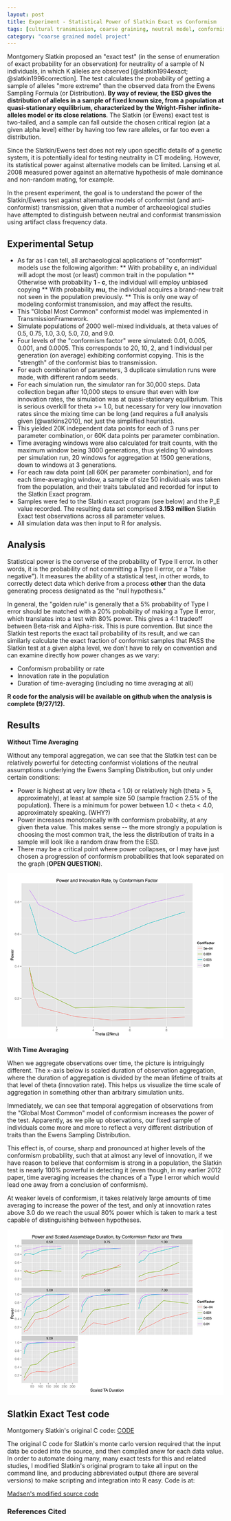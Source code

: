 ```yaml
---
layout: post
title: Experiment - Statistical Power of Slatkin Exact vs Conformism 
tags: [cultural transmission, coarse graining, neutral model, conformist bias]
category: "coarse grained model project"
---
```


Montgomery Slatkin proposed an "exact test" (in the sense of enumeration of exact probability for an observation) for neutrality of a sample of N individuals, in which K alleles are observed [@slatkin1994exact; @slatkin1996correction]. The test calculates the probability of getting a sample of alleles "more extreme" than the observed data from the Ewens Sampling Formula (or Distribution). __By way of review, the ESD gives the distribution of alleles in a sample of fixed known size, from a population at quasi-stationary equilibrium, characterized by the Wright-Fisher infinite-alleles model or its close relations__. The Slatkin (or Ewens) exact test is two-tailed, and a sample can fall outside the chosen critical region (at a given alpha level) either by having too few rare alleles, or far too even a distribution.

Since the Slatkin/Ewens test does not rely upon specific details of a genetic system, it is potentially ideal for testing neutrality in CT modeling. However, its statistical power against alternative models can be limited. Lansing et al. 2008 measured power against an alternative hypothesis of male dominance and non-random mating, for example.

In the present experiment, the goal is to understand the power of the Slatkin/Ewens test against alternative models of conformist (and anti-conformist) transmission, given that a number of archaeological studies have attempted to distinguish between neutral and conformist transmission using artifact class frequency data.

Experimental Setup 
------------------

* As far as I can tell, all archaeological applications of "conformist" models use the following algorithm:
** With probability **c**, an individual will adopt the most (or least) common trait in the population
** Otherwise with probability **1 - c**, the individual will employ unbiased copying
** With probability **mu**, the individual acquires a brand-new trait not seen in the population previously.
** This is only one way of modeling conformist transmission, and may affect the results.
* This "Global Most Common" conformist model was implemented in TransmissionFramework.
* Simulate populations of 2000 well-mixed individuals, at theta values of 0.5, 0.75, 1.0, 3.0, 5.0, 7.0, and 9.0.
* Four levels of the "conformism factor" were simulated: 0.01, 0.005, 0.001, and 0.0005. This corresponds to 20, 10, 2, and 1 individual per generation (on average) exhibiting conformist copying. This is the "strength" of the conformist bias to transmission.
* For each combination of parameters, 3 duplicate simulation runs were made, with different random seeds.
* For each simulation run, the simulator ran for 30,000 steps. Data collection began after 10,000 steps to ensure that even with low innovation rates, the simulation was at quasi-stationary equilibrium. This is serious overkill for theta >= 1.0, but necessary for very low innovation rates since the mixing time can be long (and requires a full analysis given [@watkins2010], not just the simplified heuristic).
* This yielded 20K independent data points for each of 3 runs per parameter combination, or 60K data points per parameter combination.
* Time averaging windows were also calculated for trait counts, with the maximum window being 3000 generations, thus yielding 10 windows per simulation run, 20 windows for aggregation at 1500 generations, down to windows at 3 generations.
* For each raw data point (all 60K per parameter combination), and for each time-averaging window, a sample of size 50 individuals was taken from the population, and their traits tabulated and recorded for input to the Slatkin Exact program.
* Samples were fed to the Slatkin exact program (see below) and the P_E value recorded. The resulting data set comprised **3.153 million** Slatkin Exact test observations across all parameter values.
* All simulation data was then input to R for analysis.

Analysis
-------- 

Statistical power is the converse of the probability of Type II error. In other words, it is the probability of not committing a Type II error, or a "false negative"). It measures the ability of a statistical test, in other words, to correctly detect data which derive from a process **other** than the data generating process designated as the "null hypothesis."

In general, the "golden rule" is generally that a 5% probability of Type I error should be matched with a 20% probability of making a Type II error, which translates into a test with 80% power. This gives a 4:1 tradeoff between Beta-risk and Alpha-risk. This is pure convention. But since the Slatkin test reports the exact tail probability of its result, and we can similarly calculate the exact fraction of conformist samples that PASS the Slatkin test at a given alpha level, we don't have to rely on convention and can examine directly how power changes as we vary:

* Conformism probability or rate
* Innovation rate in the population
* Duration of time-averaging (including no time averaging at all)

**R code for the analysis will be available on github when the analysis is complete (9/27/12).**


Results
------- 

**Without Time Averaging**

Without any temporal aggregation, we can see that the Slatkin test can be relatively powerful for detecting conformist violations of the neutral assumptions underlying the Ewens Sampling Distribution, but only under certain conditions:

* Power is highest at very low (theta < 1.0) or relatively high (theta > 5, approximately), at least at sample size 50 (sample fraction 2.5% of the population). There is a minimum for power between 1.0 < theta < 4.0, approximately speaking. (WHY?)
* Power increases monotonically with conformism probability, at any given theta value. This makes sense -- the more strongly a population is choosing the most common trait, the less the distribution of traits in a sample will look like a random draw from the ESD.
* There may be a critical point where power collapses, or I may have just chosen a progression of conformism probabilities that look separated on the graph (**OPEN QUESTION**). 


![power-agagent-conformism-unaveraged-10kmixing](/images/power-against-conformism-unaveraged-10kmixing.png)



**With Time Averaging** 

When we aggregate observations over time, the picture is intriguingly different. The x-axis below is scaled duration of observation aggregation, where the duration of aggregation is divided by the mean lifetime of traits at that level of theta (innovation rate). This helps us visualize the time scale of aggregation in something other than arbitrary simulation units.

Immediately, we can see that temporal aggregation of observations from the "Global Most Common" model of conformism increases the power of the test. Apparently, as we pile up observations, our fixed sample of individuals come more and more to reflect a very different distribution of traits than the Ewens Sampling Distribution.

This effect is, of course, sharp and pronounced at higher levels of the conformism probability, such that at almost any level of innovation, if we have reason to believe that conformism is strong in a population, the Slatkin test is nearly 100% powerful in detecting it (even though, in my earlier 2012 paper, time averaging increases the chances of a Type I error which would lead one away from a conclusion of conformism).

At weaker levels of conformism, it takes relatively large amounts of time averaging to increase the power of the test, and only at innovation rates above 3.0 do we reach the usual 80% power which is taken to mark a test capable of distinguishing between hypotheses.

![power-against-conformism-byscaledwindow](/images/power-against-conformism-byscaledwindow-bytheta-10kmixing.png)



Slatkin Exact Test code
-----------------------

Montgomery Slatkin's original C code: [CODE](http://ib.berkeley.edu/labs/slatkin/monty/Ewens_exact.program)

The original C code for Slatkin's monte carlo version required that the input data be coded into the source, and then compiled anew for each data value. In order to automate doing many, many exact tests for this and related studies, I modified Slatkin's original program to take all input on the command line, and producing abbreviated output (there are several versions) to make scripting and integration into R easy. Code is at:

[Madsen's modified source code](https://github.com/mmadsen/SAA2012/tree/master/slatkin-source-modified)

### References Cited ###




